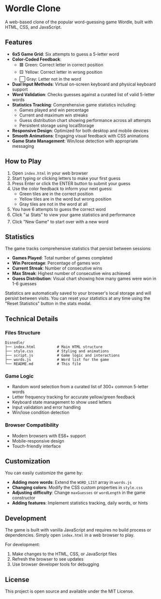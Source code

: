 # Wordle Clone

A web-based clone of the popular word-guessing game Wordle, built with HTML, CSS, and JavaScript.

## Features

- **6x5 Game Grid**: Six attempts to guess a 5-letter word
- **Color-Coded Feedback**: 
  - 🟩 Green: Correct letter in correct position
  - 🟨 Yellow: Correct letter in wrong position  
  - ⬜ Gray: Letter not in the word
- **Dual Input Methods**: Virtual on-screen keyboard and physical keyboard support
- **Word Validation**: Checks guesses against a curated list of valid 5-letter words
- **Statistics Tracking**: Comprehensive game statistics including:
  - Games played and win percentage
  - Current and maximum win streaks
  - Guess distribution chart showing performance across all attempts
  - Persistent storage using localStorage
- **Responsive Design**: Optimized for both desktop and mobile devices
- **Smooth Animations**: Engaging visual feedback with CSS animations
- **Game State Management**: Win/lose detection with appropriate messaging

## How to Play

1. Open `index.html` in your web browser
2. Start typing or clicking letters to make your first guess
3. Press Enter or click the ENTER button to submit your guess
4. Use the color feedback to inform your next guess:
   - Green tiles are in the correct position
   - Yellow tiles are in the word but wrong position
   - Gray tiles are not in the word at all
5. You have 6 attempts to guess the correct word
6. Click "📊 Stats" to view your game statistics and performance
7. Click "New Game" to start over with a new word

## Statistics

The game tracks comprehensive statistics that persist between sessions:

- **Games Played**: Total number of games completed
- **Win Percentage**: Percentage of games won
- **Current Streak**: Number of consecutive wins
- **Max Streak**: Highest number of consecutive wins achieved
- **Guess Distribution**: Visual chart showing how many games were won in 1-6 guesses

Statistics are automatically saved to your browser's local storage and will persist between visits. You can reset your statistics at any time using the "Reset Statistics" button in the stats modal.

## Technical Details

### Files Structure
```
Disnedle/
├── index.html          # Main HTML structure
├── style.css           # Styling and animations
├── script.js           # Game logic and interactions
├── words.js            # Word list for the game
└── README.md           # This file
```

### Game Logic
- Random word selection from a curated list of 300+ common 5-letter words
- Letter frequency tracking for accurate yellow/green feedback
- Keyboard state management to show used letters
- Input validation and error handling
- Win/lose condition detection

### Browser Compatibility
- Modern browsers with ES6+ support
- Mobile-responsive design
- Touch-friendly interface

## Customization

You can easily customize the game by:

- **Adding more words**: Extend the `WORD_LIST` array in `words.js`
- **Changing colors**: Modify the CSS custom properties in `style.css`
- **Adjusting difficulty**: Change `maxGuesses` or `wordLength` in the game constructor
- **Adding features**: Implement statistics tracking, daily words, or hints

## Development

The game is built with vanilla JavaScript and requires no build process or dependencies. Simply open `index.html` in a web browser to play.

For development:
1. Make changes to the HTML, CSS, or JavaScript files
2. Refresh the browser to see updates
3. Use browser developer tools for debugging

## License

This project is open source and available under the MIT License.
